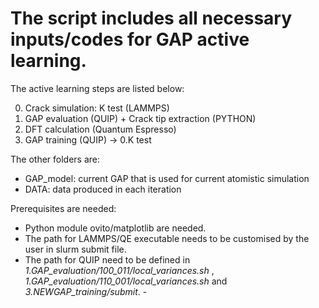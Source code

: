 # The script includes all necessary inputs/codes for GAP active learning.

The active learning steps are listed below:

0. Crack simulation: K test (LAMMPS)
1. GAP evaluation (QUIP) + Crack tip extraction (PYTHON)
2. DFT calculation (Quantum Espresso)
3. GAP training (QUIP) -> 0.K test


The other folders are:

- GAP_model: current GAP that is used for current atomistic simulation
- DATA: data produced in each iteration

Prerequisites are needed:

- Python module ovito/matplotlib are needed.
- The path for LAMMPS/QE executable needs to be customised by the user in slurm submit file.
- The path for QUIP need to be defined in *1.GAP_evaluation/100_011/local_variances.sh* ,  *1.GAP_evaluation/110_001/local_variances.sh* and *3.NEWGAP_training/submit*.
- 